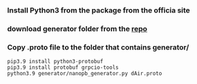 ### Install Python3 from the package from the officia site

### download generator folder from the [repo](https://github.com/nanopb/nanopb)

### Copy .proto file to the folder that contains generator/

```
pip3.9 install python3-protobuf
pip3.9 install protobuf grpcio-tools
python3.9 generator/nanopb_generator.py dAir.proto

```
